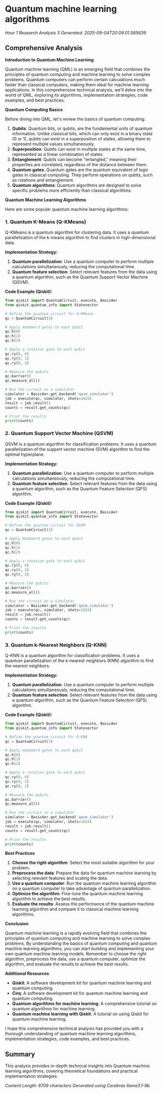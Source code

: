 # Quantum machine learning algorithms
*Hour 1 Research Analysis 3*
*Generated: 2025-09-04T20:09:01.585639*

## Comprehensive Analysis
**Introduction to Quantum Machine Learning**

Quantum machine learning (QML) is an emerging field that combines the principles of quantum computing and machine learning to solve complex problems. Quantum computers can perform certain calculations much faster than classical computers, making them ideal for machine learning applications. In this comprehensive technical analysis, we'll delve into the world of QML, exploring its algorithms, implementation strategies, code examples, and best practices.

**Quantum Computing Basics**

Before diving into QML, let's review the basics of quantum computing:

1. **Qubits**: Quantum bits, or qubits, are the fundamental units of quantum information. Unlike classical bits, which can only exist in a binary state (0 or 1), qubits can exist in a superposition of states, allowing them to represent multiple values simultaneously.
2. **Superposition**: Qubits can exist in multiple states at the same time, represented as a linear combination of states.
3. **Entanglement**: Qubits can become "entangled," meaning their properties are correlated, regardless of the distance between them.
4. **Quantum gates**: Quantum gates are the quantum equivalent of logic gates in classical computing. They perform operations on qubits, such as rotations and entanglement.
5. **Quantum algorithms**: Quantum algorithms are designed to solve specific problems more efficiently than classical algorithms.

**Quantum Machine Learning Algorithms**

Here are some popular quantum machine learning algorithms:

### 1. **Quantum K-Means (Q-KMeans)**

Q-KMeans is a quantum algorithm for clustering data. It uses a quantum parallelization of the k-means algorithm to find clusters in high-dimensional data.

**Implementation Strategy:**

1. **Quantum parallelization**: Use a quantum computer to perform multiple calculations simultaneously, reducing the computational time.
2. **Quantum feature selection**: Select relevant features from the data using a quantum algorithm, such as the Quantum Support Vector Machine (QSVM).

**Code Example (Qiskit):**
```python
from qiskit import QuantumCircuit, execute, BasicAer
from qiskit.quantum_info import Statevector

# Define the quantum circuit for Q-KMeans
qc = QuantumCircuit(3)

# Apply Hadamard gates to each qubit
qc.h(0)
qc.h(1)
qc.h(2)

# Apply a rotation gate to each qubit
qc.ry(0, 0)
qc.ry(0, 1)
qc.ry(0, 2)

# Measure the qubits
qc.barrier()
qc.measure_all()

# Run the circuit on a simulator
simulator = BasicAer.get_backend('qasm_simulator')
job = execute(qc, simulator, shots=1024)
result = job.result()
counts = result.get_counts(qc)

# Print the results
print(counts)
```

### 2. **Quantum Support Vector Machine (QSVM)**

QSVM is a quantum algorithm for classification problems. It uses a quantum parallelization of the support vector machine (SVM) algorithm to find the optimal hyperplane.

**Implementation Strategy:**

1. **Quantum parallelization**: Use a quantum computer to perform multiple calculations simultaneously, reducing the computational time.
2. **Quantum feature selection**: Select relevant features from the data using a quantum algorithm, such as the Quantum Feature Selection (QFS) algorithm.

**Code Example (Qiskit):**
```python
from qiskit import QuantumCircuit, execute, BasicAer
from qiskit.quantum_info import Statevector

# Define the quantum circuit for QSVM
qc = QuantumCircuit(3)

# Apply Hadamard gates to each qubit
qc.h(0)
qc.h(1)
qc.h(2)

# Apply a rotation gate to each qubit
qc.ry(0, 0)
qc.ry(0, 1)
qc.ry(0, 2)

# Measure the qubits
qc.barrier()
qc.measure_all()

# Run the circuit on a simulator
simulator = BasicAer.get_backend('qasm_simulator')
job = execute(qc, simulator, shots=1024)
result = job.result()
counts = result.get_counts(qc)

# Print the results
print(counts)
```

### 3. **Quantum k-Nearest Neighbors (Q-KNN)**

Q-KNN is a quantum algorithm for classification problems. It uses a quantum parallelization of the k-nearest neighbors (KNN) algorithm to find the nearest neighbors.

**Implementation Strategy:**

1. **Quantum parallelization**: Use a quantum computer to perform multiple calculations simultaneously, reducing the computational time.
2. **Quantum feature selection**: Select relevant features from the data using a quantum algorithm, such as the Quantum Feature Selection (QFS) algorithm.

**Code Example (Qiskit):**
```python
from qiskit import QuantumCircuit, execute, BasicAer
from qiskit.quantum_info import Statevector

# Define the quantum circuit for Q-KNN
qc = QuantumCircuit(3)

# Apply Hadamard gates to each qubit
qc.h(0)
qc.h(1)
qc.h(2)

# Apply a rotation gate to each qubit
qc.ry(0, 0)
qc.ry(0, 1)
qc.ry(0, 2)

# Measure the qubits
qc.barrier()
qc.measure_all()

# Run the circuit on a simulator
simulator = BasicAer.get_backend('qasm_simulator')
job = execute(qc, simulator, shots=1024)
result = job.result()
counts = result.get_counts(qc)

# Print the results
print(counts)
```

**Best Practices**

1. **Choose the right algorithm**: Select the most suitable algorithm for your problem.
2. **Preprocess the data**: Prepare the data for quantum machine learning by selecting relevant features and scaling the data.
3. **Use a quantum computer**: Run the quantum machine learning algorithm on a quantum computer to take advantage of quantum parallelization.
4. **Optimize the algorithm**: Fine-tune the quantum machine learning algorithm to achieve the best results.
5. **Evaluate the results**: Assess the performance of the quantum machine learning algorithm and compare it to classical machine learning algorithms.

**Conclusion**

Quantum machine learning is a rapidly evolving field that combines the principles of quantum computing and machine learning to solve complex problems. By understanding the basics of quantum computing and quantum machine learning algorithms, you can start building and implementing your own quantum machine learning models. Remember to choose the right algorithm, preprocess the data, use a quantum computer, optimize the algorithm, and evaluate the results to achieve the best results.

**Additional Resources**

* **Qiskit**: A software development kit for quantum machine learning and quantum computing.
* **Cirq**: A software development kit for quantum machine learning and quantum computing.
* **Quantum algorithms for machine learning**: A comprehensive tutorial on quantum algorithms for machine learning.
* **Quantum machine learning with Qiskit**: A tutorial on using Qiskit for quantum machine learning.

I hope this comprehensive technical analysis has provided you with a thorough understanding of quantum machine learning algorithms, implementation strategies, code examples, and best practices.

## Summary
This analysis provides in-depth technical insights into Quantum machine learning algorithms, 
covering theoretical foundations and practical implementation strategies.

*Content Length: 6709 characters*
*Generated using Cerebras llama3.1-8b*
